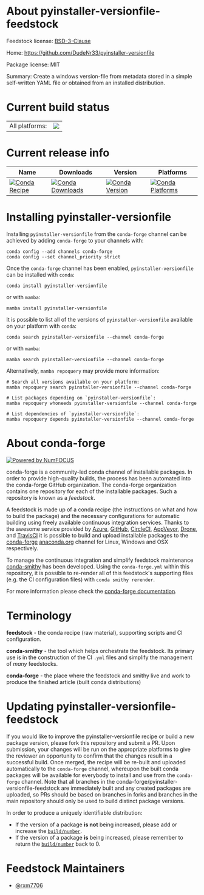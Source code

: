 About pyinstaller-versionfile-feedstock
=======================================

Feedstock license: [BSD-3-Clause](https://github.com/conda-forge/pyinstaller-versionfile-feedstock/blob/main/LICENSE.txt)

Home: https://github.com/DudeNr33/pyinstaller-versionfile

Package license: MIT

Summary: Create a windows version-file from metadata stored in a simple self-written YAML file or obtained from an installed distribution.

Current build status
====================


<table><tr><td>All platforms:</td>
    <td>
      <a href="https://dev.azure.com/conda-forge/feedstock-builds/_build/latest?definitionId=21125&branchName=main">
        <img src="https://dev.azure.com/conda-forge/feedstock-builds/_apis/build/status/pyinstaller-versionfile-feedstock?branchName=main">
      </a>
    </td>
  </tr>
</table>

Current release info
====================

| Name | Downloads | Version | Platforms |
| --- | --- | --- | --- |
| [![Conda Recipe](https://img.shields.io/badge/recipe-pyinstaller--versionfile-green.svg)](https://anaconda.org/conda-forge/pyinstaller-versionfile) | [![Conda Downloads](https://img.shields.io/conda/dn/conda-forge/pyinstaller-versionfile.svg)](https://anaconda.org/conda-forge/pyinstaller-versionfile) | [![Conda Version](https://img.shields.io/conda/vn/conda-forge/pyinstaller-versionfile.svg)](https://anaconda.org/conda-forge/pyinstaller-versionfile) | [![Conda Platforms](https://img.shields.io/conda/pn/conda-forge/pyinstaller-versionfile.svg)](https://anaconda.org/conda-forge/pyinstaller-versionfile) |

Installing pyinstaller-versionfile
==================================

Installing `pyinstaller-versionfile` from the `conda-forge` channel can be achieved by adding `conda-forge` to your channels with:

```
conda config --add channels conda-forge
conda config --set channel_priority strict
```

Once the `conda-forge` channel has been enabled, `pyinstaller-versionfile` can be installed with `conda`:

```
conda install pyinstaller-versionfile
```

or with `mamba`:

```
mamba install pyinstaller-versionfile
```

It is possible to list all of the versions of `pyinstaller-versionfile` available on your platform with `conda`:

```
conda search pyinstaller-versionfile --channel conda-forge
```

or with `mamba`:

```
mamba search pyinstaller-versionfile --channel conda-forge
```

Alternatively, `mamba repoquery` may provide more information:

```
# Search all versions available on your platform:
mamba repoquery search pyinstaller-versionfile --channel conda-forge

# List packages depending on `pyinstaller-versionfile`:
mamba repoquery whoneeds pyinstaller-versionfile --channel conda-forge

# List dependencies of `pyinstaller-versionfile`:
mamba repoquery depends pyinstaller-versionfile --channel conda-forge
```


About conda-forge
=================

[![Powered by
NumFOCUS](https://img.shields.io/badge/powered%20by-NumFOCUS-orange.svg?style=flat&colorA=E1523D&colorB=007D8A)](https://numfocus.org)

conda-forge is a community-led conda channel of installable packages.
In order to provide high-quality builds, the process has been automated into the
conda-forge GitHub organization. The conda-forge organization contains one repository
for each of the installable packages. Such a repository is known as a *feedstock*.

A feedstock is made up of a conda recipe (the instructions on what and how to build
the package) and the necessary configurations for automatic building using freely
available continuous integration services. Thanks to the awesome service provided by
[Azure](https://azure.microsoft.com/en-us/services/devops/), [GitHub](https://github.com/),
[CircleCI](https://circleci.com/), [AppVeyor](https://www.appveyor.com/),
[Drone](https://cloud.drone.io/welcome), and [TravisCI](https://travis-ci.com/)
it is possible to build and upload installable packages to the
[conda-forge](https://anaconda.org/conda-forge) [anaconda.org](https://anaconda.org/)
channel for Linux, Windows and OSX respectively.

To manage the continuous integration and simplify feedstock maintenance
[conda-smithy](https://github.com/conda-forge/conda-smithy) has been developed.
Using the ``conda-forge.yml`` within this repository, it is possible to re-render all of
this feedstock's supporting files (e.g. the CI configuration files) with ``conda smithy rerender``.

For more information please check the [conda-forge documentation](https://conda-forge.org/docs/).

Terminology
===========

**feedstock** - the conda recipe (raw material), supporting scripts and CI configuration.

**conda-smithy** - the tool which helps orchestrate the feedstock.
                   Its primary use is in the construction of the CI ``.yml`` files
                   and simplify the management of *many* feedstocks.

**conda-forge** - the place where the feedstock and smithy live and work to
                  produce the finished article (built conda distributions)


Updating pyinstaller-versionfile-feedstock
==========================================

If you would like to improve the pyinstaller-versionfile recipe or build a new
package version, please fork this repository and submit a PR. Upon submission,
your changes will be run on the appropriate platforms to give the reviewer an
opportunity to confirm that the changes result in a successful build. Once
merged, the recipe will be re-built and uploaded automatically to the
`conda-forge` channel, whereupon the built conda packages will be available for
everybody to install and use from the `conda-forge` channel.
Note that all branches in the conda-forge/pyinstaller-versionfile-feedstock are
immediately built and any created packages are uploaded, so PRs should be based
on branches in forks and branches in the main repository should only be used to
build distinct package versions.

In order to produce a uniquely identifiable distribution:
 * If the version of a package **is not** being increased, please add or increase
   the [``build/number``](https://docs.conda.io/projects/conda-build/en/latest/resources/define-metadata.html#build-number-and-string).
 * If the version of a package **is** being increased, please remember to return
   the [``build/number``](https://docs.conda.io/projects/conda-build/en/latest/resources/define-metadata.html#build-number-and-string)
   back to 0.

Feedstock Maintainers
=====================

* [@rxm7706](https://github.com/rxm7706/)

